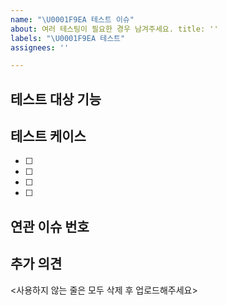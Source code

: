 ```yaml
---
name: "\U0001F9EA 테스트 이슈"
about: 여러 테스팅이 필요한 경우 남겨주세요. title: ''
labels: "\U0001F9EA 테스트"
assignees: ''

---
```


## 테스트 대상 기능

## 테스트 케이스

- [ ] 
- [ ] 
- [ ] 
- [ ] 

## 연관 이슈 번호

## 추가 의견

<사용하지 않는 줄은 모두 삭제 후 업로드해주세요>
